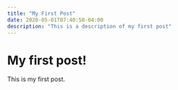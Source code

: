 ```yaml
---
title: "My First Post"
date: 2020-05-01T07:40:50-04:00
description: "This is a description of my first post"
---
```


# My first post!

This is my first post.
